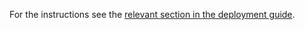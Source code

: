 For the instructions see the [relevant section in the deployment guide](https://github.com/leihs/leihs/wiki/Deployment#upgrading-from-v3-to-v4).